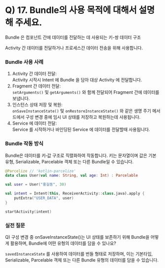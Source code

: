 # Q) 17. Bundle의 사용 목적에 대해서 설명해 주세요.
Bundle 은 컴포넌트 간에 데이터를 전달하는 데 사용되는 키-쌍 데이터 구조

Activity 간 데이터를 전달하거나 프로세스간 데이터 전송을 위해 사용합니다.

### Bundle 사용 사례
1. Activity 간 데이터 전달:<br/>
Activity 시작시 Intent 에 Bundle 을 담아 대상 Activity 에 전달합니다.
2. Fragment 간 데이터 전달:<br/>
`setArguments()` 및 `getArguments()` 와 함께 전달되어 Fragment 간에 데이터를 보냅니다.
3. 인스턴스 상태 저장 및 복원:<br/>
`onSaveInstanceState()` 및 `onRestoreInstanceState()` 와 같은 생명 주기 메서드에서
구성 변경 중에 임시 UI 상태를 저장하고 복원하는데 사용됩니다.
4. Service 에 데이터 전달:<br/>
Service 를 시작하거나 바인딩된 Service 에 데이터를 전달할때 사용됩니다.

### Bundle 작동 방식
Bundle은 데이터를 키‑값 구조로 직렬화하여 작동합니다. 키는 문자열이며 값은 기본 유형,
Serializable, Parcelable 객체 또는 다른 Bundle일 수 있습니다.

```kotlin
@Parcelize // 'kotlin-parcelize'
data class User(val name: String, val age: Int) : Parcelable

val user = User("홍길동", 30)

val intent = Intent(this, ReceiverActivity::class.java).apply {
    putExtra("USER_DATA", user)
}

startActivity(intent)
```

### 실전 질문
Q) 구성 변경 중 onSaveInstanceState()는 UI 상태를 보존하기 위해
Bundle을 어떻게 활용하며, Bundle에 어떤 유형의 데이터를 담을 수 있나요?

`savedInstanceState` 를 사용하여 데이터를 번들 형태로 저장하며,
이는 기본타입, Serializable, Parcelable 객체 또는 다른 Bundle 유형의 데이터를 담을 수 있습니다.